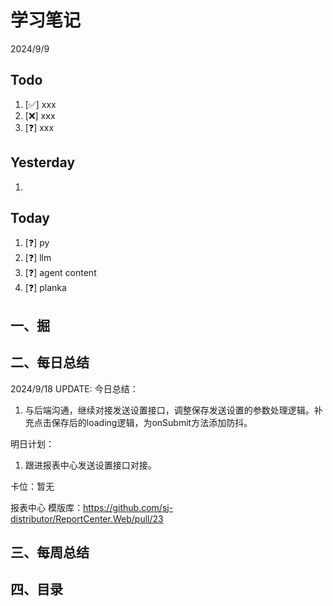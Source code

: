 # 学习笔记

2024/9/9

## Todo

1. [✅] xxx
2. [❌] xxx
3. [❓] xxx

## Yesterday

1.

## Today

1. [❓] py
2. [❓] llm
3. [❓] agent content
4. [❓] planka

## 一、掘

## 二、每日总结

2024/9/18 UPDATE:
今日总结：

1. 与后端沟通，继续对接发送设置接口，调整保存发送设置的参数处理逻辑。补充点击保存后的loading逻辑，为onSubmit方法添加防抖。



明日计划：

1. 跟进报表中心发送设置接口对接。



卡位：暂无

报表中心 模版库：https://github.com/sj-distributor/ReportCenter.Web/pull/23

## 三、每周总结

## 四、目录



 